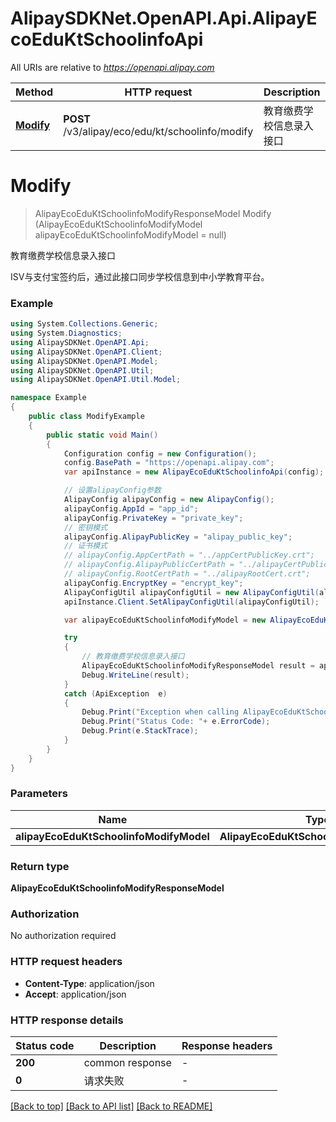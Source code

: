 # AlipaySDKNet.OpenAPI.Api.AlipayEcoEduKtSchoolinfoApi

All URIs are relative to *https://openapi.alipay.com*

Method | HTTP request | Description
------------- | ------------- | -------------
[**Modify**](AlipayEcoEduKtSchoolinfoApi.md#modify) | **POST** /v3/alipay/eco/edu/kt/schoolinfo/modify | 教育缴费学校信息录入接口


<a name="modify"></a>
# **Modify**
> AlipayEcoEduKtSchoolinfoModifyResponseModel Modify (AlipayEcoEduKtSchoolinfoModifyModel alipayEcoEduKtSchoolinfoModifyModel = null)

教育缴费学校信息录入接口

ISV与支付宝签约后，通过此接口同步学校信息到中小学教育平台。

### Example
```csharp
using System.Collections.Generic;
using System.Diagnostics;
using AlipaySDKNet.OpenAPI.Api;
using AlipaySDKNet.OpenAPI.Client;
using AlipaySDKNet.OpenAPI.Model;
using AlipaySDKNet.OpenAPI.Util;
using AlipaySDKNet.OpenAPI.Util.Model;

namespace Example
{
    public class ModifyExample
    {
        public static void Main()
        {
            Configuration config = new Configuration();
            config.BasePath = "https://openapi.alipay.com";
            var apiInstance = new AlipayEcoEduKtSchoolinfoApi(config);

            // 设置alipayConfig参数
            AlipayConfig alipayConfig = new AlipayConfig();
            alipayConfig.AppId = "app_id";
            alipayConfig.PrivateKey = "private_key";
            // 密钥模式
            alipayConfig.AlipayPublicKey = "alipay_public_key";
            // 证书模式
            // alipayConfig.AppCertPath = "../appCertPublicKey.crt";
            // alipayConfig.AlipayPublicCertPath = "../alipayCertPublicKey_RSA2.crt";
            // alipayConfig.RootCertPath = "../alipayRootCert.crt";
            alipayConfig.EncryptKey = "encrypt_key";
            AlipayConfigUtil alipayConfigUtil = new AlipayConfigUtil(alipayConfig);
            apiInstance.Client.SetAlipayConfigUtil(alipayConfigUtil);

            var alipayEcoEduKtSchoolinfoModifyModel = new AlipayEcoEduKtSchoolinfoModifyModel(); // AlipayEcoEduKtSchoolinfoModifyModel |  (optional) 

            try
            {
                // 教育缴费学校信息录入接口
                AlipayEcoEduKtSchoolinfoModifyResponseModel result = apiInstance.Modify(alipayEcoEduKtSchoolinfoModifyModel);
                Debug.WriteLine(result);
            }
            catch (ApiException  e)
            {
                Debug.Print("Exception when calling AlipayEcoEduKtSchoolinfoApi.Modify: " + e.Message );
                Debug.Print("Status Code: "+ e.ErrorCode);
                Debug.Print(e.StackTrace);
            }
        }
    }
}
```

### Parameters

Name | Type | Description  | Notes
------------- | ------------- | ------------- | -------------
 **alipayEcoEduKtSchoolinfoModifyModel** | **AlipayEcoEduKtSchoolinfoModifyModel**|  | [optional] 

### Return type

**AlipayEcoEduKtSchoolinfoModifyResponseModel**

### Authorization

No authorization required

### HTTP request headers

 - **Content-Type**: application/json
 - **Accept**: application/json


### HTTP response details
| Status code | Description | Response headers |
|-------------|-------------|------------------|
| **200** | common response |  -  |
| **0** | 请求失败 |  -  |

[[Back to top]](#) [[Back to API list]](../README.md#documentation-for-api-endpoints) [[Back to README]](../README.md)


